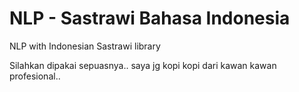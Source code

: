 # NLP - Sastrawi Bahasa Indonesia
NLP with Indonesian Sastrawi library



Silahkan dipakai sepuasnya.. 
saya jg kopi kopi dari kawan kawan profesional..




